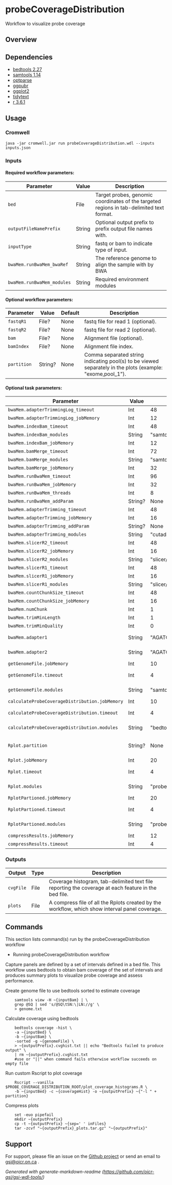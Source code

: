 # probeCoverageDistribution

Workflow to visualize probe coverage

## Overview

## Dependencies

* [bedtools 2.27](https://bedtools.readthedocs.io/en/latest/content/bedtools-suite.html)
* [samtools 1.14](http://www.htslib.org/)
* [optparse](https://cran.r-project.org/web/packages/optparse/index.html)
* [ggpubr](https://cran.r-project.org/web/packages/ggpubr/index.html)
* [ggplot2](https://cran.r-project.org/web/packages/ggplot2/index.html)
* [tidytext](https://cran.r-project.org/web/packages/tidytext/)
* [r 3.6.1](https://cran.r-project.org/)


## Usage

### Cromwell
```
java -jar cromwell.jar run probeCoverageDistribution.wdl --inputs inputs.json
```

### Inputs

#### Required workflow parameters:
Parameter|Value|Description
---|---|---
`bed`|File|Target probes, genomic coordinates of the targeted regions in tab-delimited text format.
`outputFileNamePrefix`|String|Optional output prefix to prefix output file names with.
`inputType`|String|fastq or bam to indicate type of input.
`bwaMem.runBwaMem_bwaRef`|String|The reference genome to align the sample with by BWA
`bwaMem.runBwaMem_modules`|String|Required environment modules


#### Optional workflow parameters:
Parameter|Value|Default|Description
---|---|---|---
`fastqR1`|File?|None|fastq file for read 1 (optional).
`fastqR2`|File?|None|fastq file for read 2 (optional).
`bam`|File?|None|Alignment file (optional).
`bamIndex`|File?|None|Alignment file index.
`partition`|String?|None|Comma separated string indicating pool(s) to be viewed separately in the plots (example: "exome,pool_1").


#### Optional task parameters:
Parameter|Value|Default|Description
---|---|---|---
`bwaMem.adapterTrimmingLog_timeout`|Int|48|Hours before task timeout
`bwaMem.adapterTrimmingLog_jobMemory`|Int|12|Memory allocated indexing job
`bwaMem.indexBam_timeout`|Int|48|Hours before task timeout
`bwaMem.indexBam_modules`|String|"samtools/1.9"|Modules for running indexing job
`bwaMem.indexBam_jobMemory`|Int|12|Memory allocated indexing job
`bwaMem.bamMerge_timeout`|Int|72|Hours before task timeout
`bwaMem.bamMerge_modules`|String|"samtools/1.9"|Required environment modules
`bwaMem.bamMerge_jobMemory`|Int|32|Memory allocated indexing job
`bwaMem.runBwaMem_timeout`|Int|96|Hours before task timeout
`bwaMem.runBwaMem_jobMemory`|Int|32|Memory allocated for this job
`bwaMem.runBwaMem_threads`|Int|8|Requested CPU threads
`bwaMem.runBwaMem_addParam`|String?|None|Additional BWA parameters
`bwaMem.adapterTrimming_timeout`|Int|48|Hours before task timeout
`bwaMem.adapterTrimming_jobMemory`|Int|16|Memory allocated for this job
`bwaMem.adapterTrimming_addParam`|String?|None|Additional cutadapt parameters
`bwaMem.adapterTrimming_modules`|String|"cutadapt/1.8.3"|Required environment modules
`bwaMem.slicerR2_timeout`|Int|48|Hours before task timeout
`bwaMem.slicerR2_jobMemory`|Int|16|Memory allocated for this job
`bwaMem.slicerR2_modules`|String|"slicer/0.3.0"|Required environment modules
`bwaMem.slicerR1_timeout`|Int|48|Hours before task timeout
`bwaMem.slicerR1_jobMemory`|Int|16|Memory allocated for this job
`bwaMem.slicerR1_modules`|String|"slicer/0.3.0"|Required environment modules
`bwaMem.countChunkSize_timeout`|Int|48|Hours before task timeout
`bwaMem.countChunkSize_jobMemory`|Int|16|Memory allocated for this job
`bwaMem.numChunk`|Int|1|number of chunks to split fastq file [1, no splitting]
`bwaMem.trimMinLength`|Int|1|minimum length of reads to keep [1]
`bwaMem.trimMinQuality`|Int|0|minimum quality of read ends to keep [0]
`bwaMem.adapter1`|String|"AGATCGGAAGAGCACACGTCTGAACTCCAGTCAC"|adapter sequence to trim from read 1 [AGATCGGAAGAGCACACGTCTGAACTCCAGTCAC]
`bwaMem.adapter2`|String|"AGATCGGAAGAGCGTCGTGTAGGGAAAGAGTGT"|adapter sequence to trim from read 2 [AGATCGGAAGAGCGTCGTGTAGGGAAAGAGTGT]
`getGenomeFile.jobMemory`|Int|10|Memory (in GB) allocated for job.
`getGenomeFile.timeout`|Int|4|Maximum amount of time (in hours) the task can run for.
`getGenomeFile.modules`|String|"samtools/1.14"|Environment module names and version to load (space separated) before command execution.
`calculateProbeCoverageDistribution.jobMemory`|Int|10|Memory (in GB) allocated for job.
`calculateProbeCoverageDistribution.timeout`|Int|4|Maximum amount of time (in hours) the task can run for.
`calculateProbeCoverageDistribution.modules`|String|"bedtools/2.27"|Environment module names and version to load (space separated) before command execution.
`Rplot.partition`|String?|None|Comma separated string indicating pool(s) to be viewed separately in the plots (example: "exome,pool_1").
`Rplot.jobMemory`|Int|20|Memory (in GB) allocated for job.
`Rplot.timeout`|Int|4|Maximum amount of time (in hours) the task can run for.
`Rplot.modules`|String|"probe-coverage-distribution/2.0"|Environment module names and version to load (space separated) before command execution.
`RplotPartioned.jobMemory`|Int|20|Memory (in GB) allocated for job.
`RplotPartioned.timeout`|Int|4|Maximum amount of time (in hours) the task can run for.
`RplotPartioned.modules`|String|"probe-coverage-distribution/2.0"|Environment module names and version to load (space separated) before command execution.
`compressResults.jobMemory`|Int|12|Memory for the task, in gigabytes
`compressResults.timeout`|Int|4|Timeout for the task, in hours


### Outputs

Output | Type | Description
---|---|---
`cvgFile`|File|Coverage histogram, tab-delimited text file reporting the coverage at each feature in the bed file.
`plots`|File|A compress file of all the Rplots created by the workflow, which show interval panel coverage.


## Commands
 This section lists command(s) run by the probeCoverageDistribution workflow
 
 * Running probeCoverageDistribution workflow
 
 Capture panels are defined by a set of intervals defined in a bed file. This workflow uses bedtools to obtain bam coverage of the set of intervals and produces summary plots to visualize probe coverage and assess performance. 
 
 Create genome file to use bedtools sorted to estimate coverage
 ```
     samtools view -H ~{inputBam} | \
     grep @SQ | sed 's/@SQ\tSN:\|LN://g' \
     > genome.txt
 ```
 Calculate coverage using bedtools
 ```
     bedtools coverage -hist \
     -a ~{inputBed} \
     -b ~{inputBam} \
     -sorted -g ~{genomeFile} \
     > ~{outputPrefix}.cvghist.txt || echo "Bedtools failed to produce output" \
     | rm ~{outputPrefix}.cvghist.txt
     #use or "||" when command fails otherwise workflow succeeds on empty file
 ```
 Run custom Rscript to plot coverage
 ```
     Rscript --vanilla $PROBE_COVERAGE_DISTRIBUTION_ROOT/plot_coverage_histograms.R \
     -b ~{inputBed} -c ~{coverageHist} -o ~{outputPrefix} ~{"-l " + partition}
 ```
 Compress plots
 ```
     set -euo pipefail
     mkdir ~{outputPrefix}
     cp -t ~{outputPrefix} ~{sep=' ' inFiles}
     tar -zcvf "~{outputPrefix}_plots.tar.gz" "~{outputPrefix}"
 ```
 ## Support

For support, please file an issue on the [Github project](https://github.com/oicr-gsi) or send an email to gsi@oicr.on.ca .

_Generated with generate-markdown-readme (https://github.com/oicr-gsi/gsi-wdl-tools/)_
